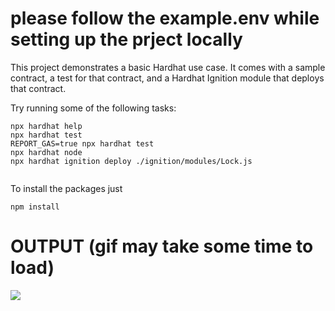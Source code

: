 # please follow the example.env while setting up the prject locally

This project demonstrates a basic Hardhat use case. It comes with a sample contract, a test for that contract, and a Hardhat Ignition module that deploys that contract.

Try running some of the following tasks:

```shell
npx hardhat help
npx hardhat test
REPORT_GAS=true npx hardhat test
npx hardhat node
npx hardhat ignition deploy ./ignition/modules/Lock.js


```
To install the packages just
```shell
npm install
```
# OUTPUT (gif may take some time to load)
![](https://github.com/Tanmay-codeol/one-piece-nft-gen/blob/main/interact.gif)
